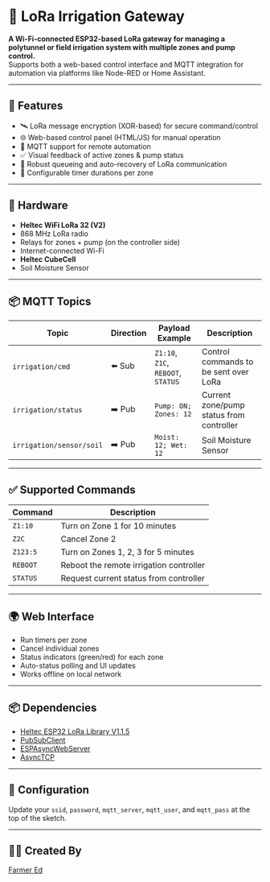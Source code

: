 # 🌱 LoRa Irrigation Gateway

**A Wi-Fi-connected ESP32-based LoRa gateway for managing a polytunnel or field irrigation system with multiple zones and pump control.**  
Supports both a web-based control interface and MQTT integration for automation via platforms like Node-RED or Home Assistant.

---

## 🚀 Features

- 🛰️ LoRa message encryption (XOR-based) for secure command/control  
- 🌐 Web-based control panel (HTML/JS) for manual operation  
- 🔄 MQTT support for remote automation  
- ✅ Visual feedback of active zones & pump status  
- 📡 Robust queueing and auto-recovery of LoRa communication  
- 🔧 Configurable timer durations per zone  

---


## 🔧 Hardware

- **Heltec WiFi LoRa 32 (V2)**
- 868 MHz LoRa radio
- Relays for zones + pump (on the controller side)
- Internet-connected Wi-Fi
- **Heltec CubeCell**
- Soil Moisture Sensor

---

## 📦 MQTT Topics

| Topic               | Direction | Payload Example       | Description                          |
|--------------------|-----------|------------------------|--------------------------------------|
| `irrigation/cmd`   | ⬅️ Sub     | `Z1:10`, `Z1C`, `REBOOT`, `STATUS` | Control commands to be sent over LoRa |
| `irrigation/status`| ➡️ Pub     | `Pump: ON; Zones: 12` | Current zone/pump status from controller |
| `irrigation/sensor/soil`| ➡️ Pub     | `Moist: 12; Wet: 12` | Soil Moisture Sensor |

---

## ✅ Supported Commands

| Command     | Description                              |
|-------------|------------------------------------------|
| `Z1:10`     | Turn on Zone 1 for 10 minutes            |
| `Z2C`       | Cancel Zone 2                            |
| `Z123:5`    | Turn on Zones 1, 2, 3 for 5 minutes      |
| `REBOOT`    | Reboot the remote irrigation controller  |
| `STATUS`    | Request current status from controller   |

---

## 🌍 Web Interface

- Run timers per zone  
- Cancel individual zones  
- Status indicators (green/red) for each zone  
- Auto-status polling and UI updates  
- Works offline on local network  

---

## 📦 Dependencies

- [Heltec ESP32 LoRa Library V1.1.5](https://github.com/Heltec-Aaron-Lee/WiFi_Kit_series)  
- [PubSubClient](https://github.com/knolleary/pubsubclient)  
- [ESPAsyncWebServer](https://github.com/me-no-dev/ESPAsyncWebServer)  
- [AsyncTCP](https://github.com/me-no-dev/AsyncTCP)  

---

## 🔐 Configuration

Update your `ssid`, `password`, `mqtt_server`, `mqtt_user`, and `mqtt_pass` at the top of the sketch.

---

## 🧑‍🌾 Created By

[Farmer Ed](https://github.com/Farmer-Eds-Shed)  

